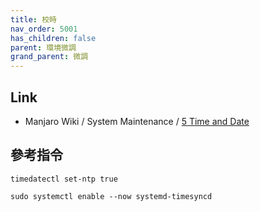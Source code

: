 ```yaml
---
title: 校時
nav_order: 5001
has_children: false
parent: 環境微調
grand_parent: 微調
---
```



## Link


* Manjaro Wiki / System Maintenance / [5 Time and Date](https://wiki.manjaro.org/index.php/System_Maintenance#Time_and_Date)


## 參考指令

```
timedatectl set-ntp true
```

```
sudo systemctl enable --now systemd-timesyncd
```
